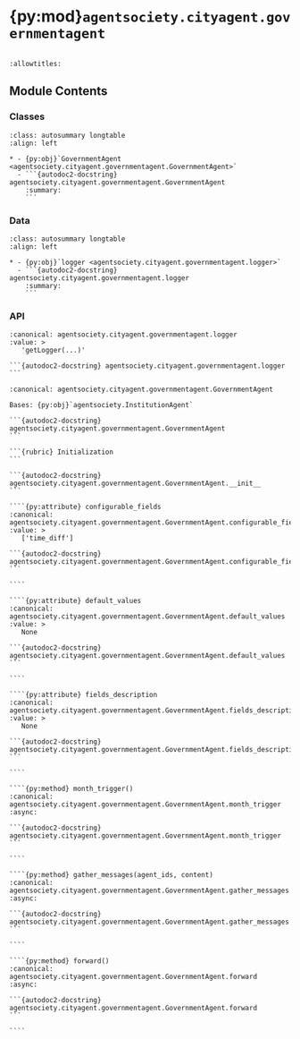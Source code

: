 # {py:mod}`agentsociety.cityagent.governmentagent`

```{py:module} agentsociety.cityagent.governmentagent
```

```{autodoc2-docstring} agentsociety.cityagent.governmentagent
:allowtitles:
```

## Module Contents

### Classes

````{list-table}
:class: autosummary longtable
:align: left

* - {py:obj}`GovernmentAgent <agentsociety.cityagent.governmentagent.GovernmentAgent>`
  - ```{autodoc2-docstring} agentsociety.cityagent.governmentagent.GovernmentAgent
    :summary:
    ```
````

### Data

````{list-table}
:class: autosummary longtable
:align: left

* - {py:obj}`logger <agentsociety.cityagent.governmentagent.logger>`
  - ```{autodoc2-docstring} agentsociety.cityagent.governmentagent.logger
    :summary:
    ```
````

### API

````{py:data} logger
:canonical: agentsociety.cityagent.governmentagent.logger
:value: >
   'getLogger(...)'

```{autodoc2-docstring} agentsociety.cityagent.governmentagent.logger
```

````

`````{py:class} GovernmentAgent(name: str, llm_client: typing.Optional[agentsociety.llm.llm.LLM] = None, simulator: typing.Optional[agentsociety.Simulator] = None, memory: typing.Optional[agentsociety.memory.Memory] = None, economy_client: typing.Optional[agentsociety.environment.EconomyClient] = None, messager: typing.Optional[agentsociety.message.Messager] = None, avro_file: typing.Optional[dict] = None)
:canonical: agentsociety.cityagent.governmentagent.GovernmentAgent

Bases: {py:obj}`agentsociety.InstitutionAgent`

```{autodoc2-docstring} agentsociety.cityagent.governmentagent.GovernmentAgent
```

```{rubric} Initialization
```

```{autodoc2-docstring} agentsociety.cityagent.governmentagent.GovernmentAgent.__init__
```

````{py:attribute} configurable_fields
:canonical: agentsociety.cityagent.governmentagent.GovernmentAgent.configurable_fields
:value: >
   ['time_diff']

```{autodoc2-docstring} agentsociety.cityagent.governmentagent.GovernmentAgent.configurable_fields
```

````

````{py:attribute} default_values
:canonical: agentsociety.cityagent.governmentagent.GovernmentAgent.default_values
:value: >
   None

```{autodoc2-docstring} agentsociety.cityagent.governmentagent.GovernmentAgent.default_values
```

````

````{py:attribute} fields_description
:canonical: agentsociety.cityagent.governmentagent.GovernmentAgent.fields_description
:value: >
   None

```{autodoc2-docstring} agentsociety.cityagent.governmentagent.GovernmentAgent.fields_description
```

````

````{py:method} month_trigger()
:canonical: agentsociety.cityagent.governmentagent.GovernmentAgent.month_trigger
:async:

```{autodoc2-docstring} agentsociety.cityagent.governmentagent.GovernmentAgent.month_trigger
```

````

````{py:method} gather_messages(agent_ids, content)
:canonical: agentsociety.cityagent.governmentagent.GovernmentAgent.gather_messages
:async:

```{autodoc2-docstring} agentsociety.cityagent.governmentagent.GovernmentAgent.gather_messages
```

````

````{py:method} forward()
:canonical: agentsociety.cityagent.governmentagent.GovernmentAgent.forward
:async:

```{autodoc2-docstring} agentsociety.cityagent.governmentagent.GovernmentAgent.forward
```

````

`````
